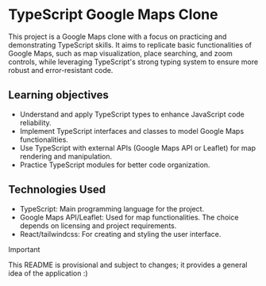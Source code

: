 # TypeScript Google Maps Clone

This project is a Google Maps clone with a focus on practicing and demonstrating TypeScript skills. It aims to replicate basic functionalities of Google Maps, such as map visualization, place searching, and zoom controls, while leveraging TypeScript's strong typing system to ensure more robust and error-resistant code.

## Learning objectives

- Understand and apply TypeScript types to enhance JavaScript code reliability.
- Implement TypeScript interfaces and classes to model Google Maps functionalities.
- Use TypeScript with external APIs (Google Maps API or Leaflet) for map rendering and manipulation.
- Practice TypeScript modules for better code organization.

## Technologies Used

- TypeScript: Main programming language for the project.
- Google Maps API/Leaflet: Used for map functionalities. The choice depends on licensing and project requirements.
- React/tailwindcss: For creating and styling the user interface.

> [!IMPORTANT]
> This README is provisional and subject to changes; it provides a general idea of the application :)
